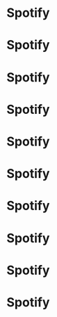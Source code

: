 # Spotify
# Spotify
# Spotify
# Spotify
# Spotify
# Spotify
# Spotify
# Spotify
# Spotify
# Spotify
